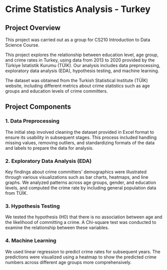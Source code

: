 # Crime Statistics Analysis - Turkey

## Project Overview
This project was carried out as a group for CS210 Introduction to Data Science Course.

This project explores the relationship between education level, age group, and crime rates in Turkey, using data from 2013 to 2020 provided by the Türkiye İstatistik Kurumu (TÜİK). Our analysis includes data preprocessing, exploratory data analysis (EDA), hypothesis testing, and machine learning.

The dataset was obtained from the Turkish Statistical Institute (TÜİK) website, including different metrics about crime statistics such as age groups and education levels of crime committers.

## Project Components

### 1. Data Preprocessing

The initial step involved cleaning the dataset provided in Excel format to ensure its usability in subsequent stages. This process included handling missing values, removing outliers, and standardizing formats of the data and labels to prepare the data for analysis.

### 2. Exploratory Data Analysis (EDA)

Key findings about crime committers' demographics were illustrated through various visualizations such as bar charts, heatmaps, and line graphs. We analyzed patterns across age groups, gender, and education levels, and computed the crime rate by including general population data from TÜİK.

### 3. Hypothesis Testing

We tested the hypothesis (H0) that there is no association between age and the likelihood of committing a crime. A Chi-square test was conducted to examine the relationship between these variables.

### 4. Machine Learning

We used linear regression to predict crime rates for subsequent years. The predictions were visualized using a heatmap to show the predicted crime numbers across different age groups more comprehensively.


